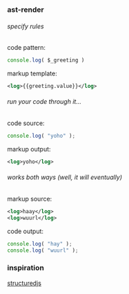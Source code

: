### ast-render

###### specify rules

code pattern: 
```js
console.log( $_greeting )
```
markup template:
```xml
<log>{{greeting.value}}</log>
```

###### run your code through it...

code source:
```js
console.log( "yoho" );
```
markup output: 
```xml
<log>yoho</log>
```

###### works both ways (well, it will eventually)

markup source: 
```xml
<log>haay</log>
<log>wuurl</log>
```
code output: 
```js
console.log( "hay" );
console.log( "wuurl" );
```

### inspiration

[structuredjs](https://github.com/Khan/structuredjs)
